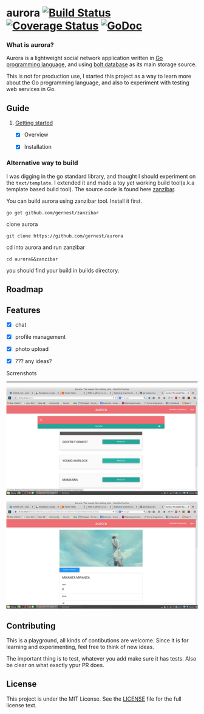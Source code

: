 # aurora [![Build Status](https://drone.io/github.com/gernest/aurora/status.png)](https://drone.io/github.com/gernest/aurora/latest)[![Coverage Status](https://coveralls.io/repos/gernest/aurora/badge.svg?branch=master)](https://coveralls.io/r/gernest/aurora?branch=master) [![GoDoc](https://godoc.org/github.com/gernest/aurora?status.svg)](https://godoc.org/github.com/gernest/aurora)

### What is aurora?
Aurora is a lightweight social network application written in [Go programming language](http://golang.org/),
and using [bolt database](https://github.com/boltdb/bolt) as its main storage source.

This is not for production use, I started this project as a way to learn more about the Go
programming language, and also to experiment with testing web services in Go.

## Guide
1. [Getting started](docs/getting-started.md)
	- [x] Overview
	- [x] Installation


### Alternative way to build
I was digging in the go standard library, and thought I should experiment on the `text/template`. I extended it and made a toy yet working build tool(a.k.a template based build tool). The source code is found here [zanzibar](https://github.com/gernest/zanzibar).

You can build aurora using zanzibar tool. Install it first.

	go get github.com/gernest/zanzibar

clone aurora

	git clone https://github.com/gernest/aurora

cd into aurora and run zanzibar

	cd aurora&&zanzibar

you should find your build in builds directory.

Roadmap
-------

## Features
- [x] chat
- [x] profile management
- [x] photo upload
- [x] ??? any ideas?


Scrrenshots
___________

![screenshot1](screenshot1.png)

![screenshot2](screenshot2.png)

## Contributing
This is a playground, all kinds of contibutions are welcome. Since it is for learning and
experimenting, feel free to think of new ideas.

The important thing is to test, whatever you add make sure it has tests. Also be clear on what
exactly ypur PR does.

## License

This project is under the MIT License. See the [LICENSE](https://github.com/gernest/aurora/blob/master/LICENCE) file for the full license text.
